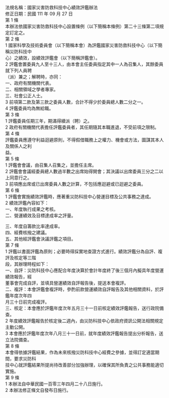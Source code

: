 法規名稱：國家災害防救科技中心績效評鑑辦法  
修正日期：民國 111 年 09 月 27 日  
第 1 條  
本辦法依國家災害防救科技中心設置條例（以下簡稱本條例）第二十三條第二項規定訂定之。  
第 2 條  
1 國家科學及技術委員會（以下簡稱本會）為評鑑國家災害防救科技中心（以下簡稱災防科技中  
心）之績效，設績效評鑑會（以下簡稱評鑑會）。  
2 評鑑會置委員九人至十三人，由本會主任委員指定其中一人為召集人，其餘委員就下列人員聘  
（派）兼之；解聘時，亦同：  
一、政府有關機關代表。  
二、相關領域之學者專家。  
三、社會公正人士。  
3 前項第二款及第三款之委員人數，合計不得少於委員總人數二分之一。  
4 評鑑委員均為無給職。  
第 3 條  
1 評鑑委員任期三年，期滿得續派（聘）之。  
2 政府有關機關代表擔任評鑑委員者，其任期隨其本職進退，不受前項之限制。  
第 4 條  
評鑑委員應遵守利益迴避原則，不得假借職務上之權力、機會或方法，圖謀其本人及關係人之利  
益。  
第 5 條  
1 評鑑會會議，由召集人召集之，並擔任主席。  
2 評鑑會會議經委員總人數過半數之出席始得開會；其決議以出席委員三分之二以上同意行之。  
3 前項應出席或已出席委員人數之計算，不包括應迴避或已迴避之委員。  
第 6 條  
1 評鑑會實施績效評鑑時，應著重災防科技中心營運目標及公共事務之達成。  
2 績效評鑑內容如下：  
一、年度執行成果之考核。  
二、營運績效及目標達成率之評量。  


三、年度自籌款比率達成率。  
四、經費核撥之建議。  
五、其他經評鑑會決議評鑑之項目。  
第 7 條  
1 評鑑以書面評鑑為原則；必要時得採實地查證方式進行。績效評鑑分為自評、複評及核定等三階  
段，其辦理時程如下：  
一、自評：災防科技中心應配合年度決算於會計年度終了後三個月內擬具年度營運績效報告，經  
董事會完成自評，並填具營運績效自評報告後，提送本會複評。  
二、複評：本會評鑑會複評時，參酌前款營運績效自評報告及其他相關資料，於評鑑年度次年四  
月三十日前完成複評。  
三、核定：本會應於評鑑年度次年五月三十一日前核定績效評鑑報告，送行政院備查。  
2 年度績效評鑑報告於核定後二週內，由災防科技中心依政府資訊公開法相關規定主動公開。  
3 本會應於評鑑年度次年八月三十一日前，就年度績效評鑑報告提出分析報告，送立法院備查。  
第 8 條  
本會得依據評鑑結果，作為未來核撥災防科技中心經費之參據，並得訂定適當期間，要求災防科  
技中心就評鑑結果所提尚待改善部分加強辦理，以確保其所負責之公共事務能適切實施。  
第 9 條  
1 本辦法自中華民國一百零三年四月二十八日施行。  
2 本辦法修正條文自發布日施行。  



